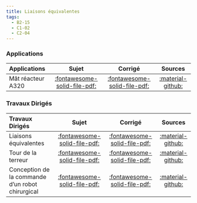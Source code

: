 ```yaml
---
title: Liaisons équivalentes 
tags:
  - B2-15
  - C1-02
  - C2-04
---
```


[comment]: <> (Généré automatiquement par ALL_PDF/make_markdown.py, creation_fichiers_activites)


### Applications 
 
| Applications | Sujet | Corrigé | Sources  | 
| :-------------- | :---: | :-----: | :------: | 
| Mât réacteur A320 | [:fontawesome-solid-file-pdf:](https://xpessoles-cpge.fr/pdf/Cy_06_01_Application_03_MatReacteur_Sujet.pdf) | [:fontawesome-solid-file-pdf:](https://xpessoles-cpge.fr/pdf/Cy_06_01_Application_03_MatReacteur_Corrige.pdf) | [:material-github:](https://github.com/xpessoles/PSI_Cy_06_ChaineSolides/tree/main/Chapitre_01_LiaisonsEquivalentes/Cy_06_01_Application_03_MatReacteur) | 

### Travaux Dirigés 
 
| Travaux Dirigés | Sujet | Corrigé | Sources  | 
| :-------------- | :---: | :-----: | :------: | 
| Liaisons équivalentes | [:fontawesome-solid-file-pdf:](https://xpessoles-cpge.fr/pdf/Cy_06_01_Application_01_Sujet.pdf) | [:fontawesome-solid-file-pdf:](https://xpessoles-cpge.fr/pdf/Cy_06_01_Application_01_Corrige.pdf) | [:material-github:](https://github.com/xpessoles/PSI_Cy_06_ChaineSolides/tree/main/Chapitre_01_LiaisonsEquivalentes/Cy_06_01_Application_01) | 
| Tour de la terreur | [:fontawesome-solid-file-pdf:](https://xpessoles-cpge.fr/pdf/Cy_06_01_Application_02_Terreur_Sujet.pdf) | [:fontawesome-solid-file-pdf:](https://xpessoles-cpge.fr/pdf/Cy_06_01_Application_02_Terreur_Corrige.pdf) | [:material-github:](https://github.com/xpessoles/PSI_Cy_06_ChaineSolides/tree/main/Chapitre_01_LiaisonsEquivalentes/Cy_06_01_Application_02_Terreur) | 
| Conception de la commande d’un robot chirurgical | [:fontawesome-solid-file-pdf:](https://xpessoles-cpge.fr/pdf/Cy_06_01_TD_01_RobotChirurgical_Sujet.pdf) | [:fontawesome-solid-file-pdf:](https://xpessoles-cpge.fr/pdf/Cy_06_01_TD_01_RobotChirurgical_Corrige.pdf) | [:material-github:](https://github.com/xpessoles/PSI_Cy_06_ChaineSolides/tree/main/Chapitre_01_LiaisonsEquivalentes/Cy_06_01_TD_01_RobotChirurgical) | 



